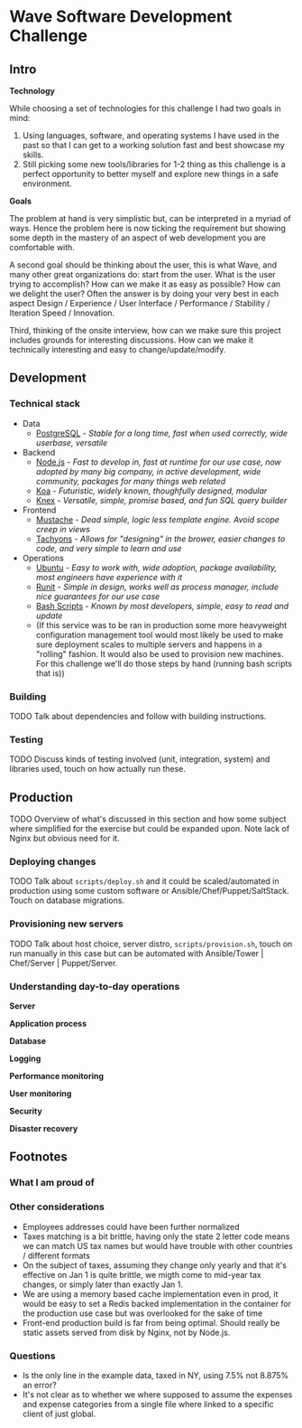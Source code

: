 # Wave Software Development Challenge

## Intro

**Technology**

While choosing a set of technologies for this challenge I had two goals in mind:

1. Using languages, software, and operating systems I have used in the past so
  that I can get to a working solution fast and best showcase my skills.
1. Still picking some new tools/libraries for 1-2 thing as this challenge is a
  perfect opportunity to better myself and explore new things in a safe environment.

**Goals**

The problem at hand is very simplistic but, can be interpreted in a myriad of
ways. Hence the problem here is now ticking the requirement but showing some
depth in the mastery of an aspect of web development you are comfortable with.

A second goal should be thinking about the user, this is what Wave, and many
other great organizations do: start from the user. What is the user trying to
accomplish? How can we make it as easy as possible? How can we delight the
user? Often the answer is by doing your very best in each aspect Design /
Experience / User Interface / Performance / Stability / Iteration Speed /
Innovation.

Third, thinking of the onsite interview, how can we make sure this project
includes grounds for interesting discussions. How can we make it technically
interesting and easy to change/update/modify.

## Development

### Technical stack

- Data
  - [PostgreSQL](https://www.postgresql.org/) - _Stable for a long time, fast when used correctly, wide userbase, versatile_
- Backend
  - [Node.js](https://nodejs.org/en/) - _Fast to develop in, fast at runtime for our use case, now adopted by many big company, in active development, wide community, packages for many things web related_
  - [Koa](http://koajs.com/) - _Futuristic, widely known, thoughfully designed, modular_
  - [Knex](http://knexjs.org/) - _Versatile, simple, promise based, and fun SQL query builder_
- Frontend
  - [Mustache](http://mustache.github.io/) - _Dead simple, logic less template engine. Avoid scope creep in views_
  - [Tachyons](http://tachyons.io/) - _Allows for "designing" in the brower, easier changes to code, and very simple to learn and use_
- Operations
  - [Ubuntu](https://www.ubuntu.com/server) - _Easy to work with, wide adoption, package availability, most engineers have experience with it_
  - [Runit](http://smarden.org/runit/) - _Simple in design, works well as process manager, include nice guarantees for our use case_
  - [Bash Scripts](https://www.gnu.org/software/bash/) - _Known by most developers, simple, easy to read and update_
  - (If this service was to be ran in production some more heavyweight configuration management tool would most likely be used to make sure deployment scales to multiple servers and happens in a "rolling" fashion. It would also be used to provision new machines. For this challenge we'll do those steps by hand (running bash scripts that is))

### Building

TODO Talk about dependencies and follow with building instructions.

### Testing

TODO Discuss kinds of testing involved (unit, integration, system) and libraries used, touch on how
actually run these.

## Production

TODO Overview of what's discussed in this section and how some subject where simplified for the
exercise but could be expanded upon. Note lack of Nginx but obvious need for it.

### Deploying changes

TODO Talk about `scripts/deploy.sh` and it could be scaled/automated in production using some custom
software or Ansible/Chef/Puppet/SaltStack. Touch on database migrations.

### Provisioning new servers

TODO Talk about host choice, server distro, `scripts/provision.sh`, touch on run manually in this
case but can be automated with Ansible/Tower | Chef/Server | Puppet/Server.

### Understanding day-to-day operations

**Server**

**Application process**

**Database**

**Logging**

**Performance monitoring**

**User monitoring**

**Security**

**Disaster recovery**

## Footnotes

### What I am proud of

### Other considerations

- Employees addresses could have been further normalized
- Taxes matching is a bit brittle, having only the state 2 letter code means we can match US tax names but would have trouble with other countries / different formats
- On the subject of taxes, assuming they change only yearly and that it's effective on Jan 1 is quite brittle, we migth come to mid-year tax changes, or simply later than exactly Jan 1.
- We are using a memory based cache implementation even in prod, it would be easy to set a Redis backed implementation in the container for the production use case but was overlooked for the sake of time
- Front-end production build is far from being optimal. Should really be static assets served from disk by Nginx, not by Node.js.

### Questions

- Is the only line in the example data, taxed in NY, using 7.5% not 8.875% an error?
- It's not clear as to whether we where supposed to assume the expenses and expense categories from a single file where linked to a specific client of just global.
